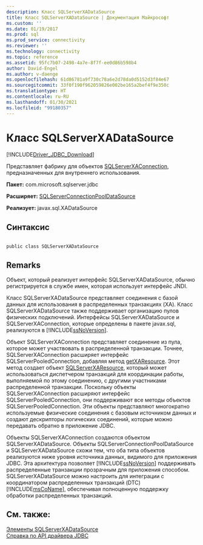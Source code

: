 ```yaml
---
description: Класс SQLServerXADataSource
title: Класс SQLServerXADataSource | Документация Майкрософт
ms.custom: ''
ms.date: 01/19/2017
ms.prod: sql
ms.prod_service: connectivity
ms.reviewer: ''
ms.technology: connectivity
ms.topic: reference
ms.assetid: 95fc7b07-2498-4a7e-8f7f-ee0d86b598b4
author: David-Engel
ms.author: v-daenge
ms.openlocfilehash: 61d86781a9f730c78a6e2d78da0d5152d3f84e67
ms.sourcegitcommit: 33f0f190f962059826e002be165a2bef4f9e350c
ms.translationtype: HT
ms.contentlocale: ru-RU
ms.lasthandoff: 01/30/2021
ms.locfileid: "99180357"
---
```

# <a name="sqlserverxadatasource-class"></a>Класс SQLServerXADataSource
[!INCLUDE[Driver_JDBC_Download](../../../includes/driver_jdbc_download.md)]

  Представляет фабрику для объектов [SQLServerXAConnection](../../../connect/jdbc/reference/sqlserverxaconnection-class.md), предназначенных для внутреннего использования.  
  
 **Пакет:** com.microsoft.sqlserver.jdbc  
  
 **Расширяет:** [SQLServerConnectionPoolDataSource](../../../connect/jdbc/reference/sqlserverconnectionpooldatasource-class.md)  
  
 **Реализует:** javax.sql.XADataSource  
  
## <a name="syntax"></a>Синтаксис  
  
```  
  
public class SQLServerXADataSource  
```  
  
## <a name="remarks"></a>Remarks  
 Объект, который реализует интерфейс SQLServerXADataSource, обычно регистрируется в службе имен, которая использует интерфейс JNDI.  
  
 Класс SQLServerXADataSource представляет соединения с базой данных для использования в распределенных транзакциях (XA). Класс SQLServerXADataSource также поддерживает организацию пулов физических подключений. Интерфейсы SQLServerXADataSource и SQLServerXAConnection, которые определены в пакете javax.sql, реализуются в [!INCLUDE[ssNoVersion](../../../includes/ssnoversion-md.md)].  
  
 Объект SQLServerXAConnection представляет соединение из пула, которое может участвовать в распределенной транзакции. Точнее, SQLServerXAConnection расширяет интерфейс SQLServerPooledConnection, добавляя метод [getXAResource](../../../connect/jdbc/reference/getxaresource-method-sqlserverxaconnection.md). Этот метод создает объект [SQLServerXAResource](../../../connect/jdbc/reference/sqlserverxaresource-class.md), который может использоваться диспетчером транзакций для координации работы, выполняемой по этому соединению, с другими участниками распределенной транзакции. Поскольку объекты SQLServerXAConnection расширяют интерфейс SQLServerPooledConnection, они поддерживают все методы объектов SQLServerPooledConnection. Эти объекты представляют многократно используемые физические соединения с базовым источником данных и создают дескрипторы логических соединений, которые можно передавать обратно в приложение JDBC.  
  
 Объекты SQLServerXAConnection создаются объектом SQLServerXADataSource. Объекты SQLServerConnectionPoolDataSource и SQLServerXADataSource схожи тем, что оба типа объектов реализуются ниже уровня источника данных, видимого для приложения JDBC. Эта архитектура позволяет [!INCLUDE[ssNoVersion](../../../includes/ssnoversion-md.md)] поддерживать распределенные транзакции прозрачным для приложения способом. SQLServerXADataSource можно настроить для интеграции с координатором распределенных транзакций (DTC) [!INCLUDE[msCoName](../../../includes/msconame_md.md)], обеспечивая полноценную поддержку обработки распределенных транзакций.  
  
## <a name="see-also"></a>См. также:  
 [Элементы SQLServerXADataSource](../../../connect/jdbc/reference/sqlserverxadatasource-members.md)   
 [Справка по API драйвера JDBC](../../../connect/jdbc/reference/jdbc-driver-api-reference.md)  
  
  
